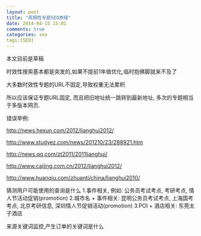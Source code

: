 ```yaml
---
layout: post
title: "周期性专题SEO原理"
date: 2014-04-15 15:01
comments: true
categories: seo
tags:[SEO]
---
```


本文目前是草稿

时效性搜索基本都是突发的,如果不提前1年做优化,临时抱佛脚就来不及了


大多数时效性专题的URL不固定,导致权重无法累积

所以应该保证专题URL固定, 而且把旧地址统一跳转到最新地址, 多次的专题相当于多版本网页.

错误举例:


http://news.hexun.com/2012/lianghui2012/

http://www.studyez.com/news/201210/23/288921.htm

http://news.qq.com/zt2011/2011lianghui/

http://www.caijing.com.cn/2012/lianghui2012/

http://www.huanqiu.com/zhuanti/china/lianghui2010/


猜测用户可能使用的查询是什么
     1.事件相关, 例如: 公务员考试考点, 考研考点, 情人节活动促销(promotion)
     2.城市名 + 事件相关: 昆明公务员考试考点, 上海国考考点, 北京考研信息, 深圳情人节促销活动(promotion)
     3.POI + 酒店相关: 东莞太子酒店

来源关键词监控,产生订单的关键词是什么